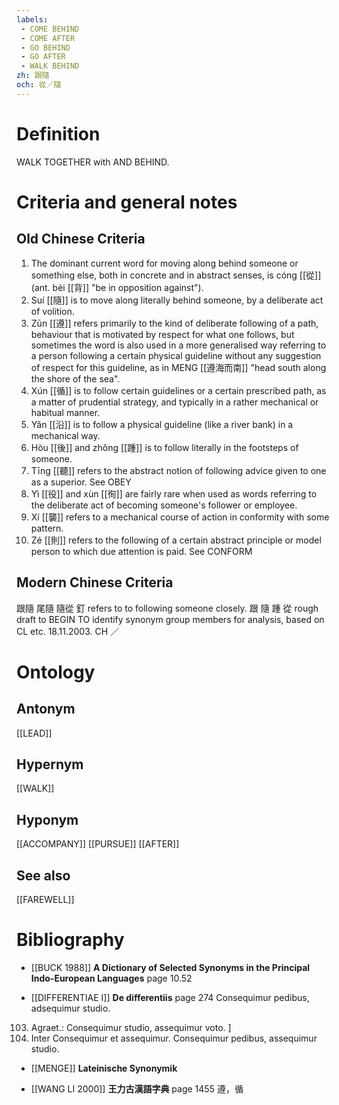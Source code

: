 ```yaml
---
labels: 
 - COME BEHIND
 - COME AFTER
 - GO BEHIND
 - GO AFTER
 - WALK BEHIND
zh: 跟隨
och: 從／隨
---
```


# Definition
WALK TOGETHER with AND BEHIND.
# Criteria and general notes
## Old Chinese Criteria
1. The dominant current word for moving along behind someone or something else, both in concrete and in abstract senses, is cóng [[從]] (ant. bèi [[背]] "be in opposition against").
2. Suí [[隨]] is to move along literally behind someone, by a deliberate act of volition.
3. Zūn [[遵]] refers primarily to the kind of deliberate following of a path, behaviour that is motivated by respect for what one follows, but sometimes the word is also used in a more generalised way referring to a person following a certain physical guideline without any suggestion of respect for this guideline, as in MENG [[遵海而南]] "head south along the shore of the sea".
4. Xún [[循]] is to follow certain guidelines or a certain prescribed path, as a matter of prudential strategy, and typically in a rather mechanical or habitual manner.
5. Yǎn [[沿]] is to follow a physical guideline (like a river bank) in a mechanical way.
6. Hòu [[後]] and zhǒng [[踵]] is to follow literally in the footsteps of someone.
7. Tīng [[聽]] refers to the abstract notion of following advice given to one as a superior. See OBEY
8. Yì [[役]] and xùn [[徇]] are fairly rare when used as words referring to the deliberate act of becoming someone's follower or employee.
9. Xí [[襲]] refers to a mechanical course of action in conformity with some pattern.
10. Zé [[則]] refers to the following of a certain abstract principle or model person to which due attention is paid. See CONFORM
## Modern Chinese Criteria
跟隨
尾隨
隨從
釘 refers to to following someone closely.
跟
隨
踵
從
rough draft to BEGIN TO identify synonym group members for analysis, based on CL etc. 18.11.2003. CH ／
# Ontology

## Antonym
[[LEAD]]
## Hypernym
[[WALK]]
## Hyponym
[[ACCOMPANY]]
[[PURSUE]]
[[AFTER]]
## See also
[[FAREWELL]]
# Bibliography
- [[BUCK 1988]]
**A Dictionary of Selected Synonyms in the Principal Indo-European Languages** page 10.52

- [[DIFFERENTIAE I]]
**De differentiis** page 274
Consequimur pedibus, adsequimur studio.
103. Agraet.: Consequimur studio, assequimur voto.
]
103. Inter Consequimur et assequimur. Consequimur pedibus, assequimur studio.
- [[MENGE]]
**Lateinische Synonymik** 

- [[WANG LI 2000]]
**王力古漢語字典** page 1455
遵，循